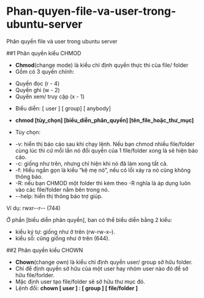 # Phan-quyen-file-va-user-trong-ubuntu-server
Phân quyền file và user trong ubuntu server

##1 Phân quyền kiểu CHMOD

- **Chmod**(change mode) là kiểu chỉ định quyền thực thi của file/ folder
- Gồm có 3 quyền chính:
<ul>
<li>Quyền đọc (r - 4)</li>
<li>Quyền ghi (w - 2)</li>
<li>Quyền xem/ truy cập (x - 1)</li>
</ul>

- Biểu diễn: [ user ] [ group] [ anybody]

- **chmod [tùy_chọn] [biểu_diễn_phân_quyền] [tên_file_hoặc_thư_mục]**

- Tùy chọn:
<ul>
<li>-v: hiển thị báo cáo sau khi chạy lệnh. Nếu bạn chmod nhiều file/folder cùng lúc thì cứ mỗi lần nó đổi quyền của 1 file/folder xong là sẽ hiện báo cáo.</li>
<li>-c: giống như trên, nhưng chỉ hiện khi nó đã làm xong tất cả.</li>
<li>-f: Hiểu ngắn gọn là kiểu “kệ mẹ nó”, nếu có lỗi xảy ra nó cũng không thông báo.</li>
<li>-R: nếu bạn CHMOD một folder thì kèm theo -R nghĩa là áp dụng luôn vào các file/folder nằm bên trong nó.</li>
<li>--help: hiển thị thông báo trợ giúp.</li>
</ul>

Ví dụ: rwxr--r-- (744)

Ở phần [biểu diễn phân quyền], ban có thể biểu diễn bằng 2 kiểu:
<ul>
<li>kiểu ký tự: giống như ở trên (rw-rw-x–).</li>
<li>kiểu số: cũng giống như ở trên (644).</li>
</ul>

##2 Phân quyền kiểu CHOWN

- **Chown**(change own) là kiểu chỉ định quyền user/ group sở hữu folder.
- Chỉ để định quyền sở hữu của một user hay nhóm user nào đó để sở hữu file/forlder.
- Mặc định user tạo file/folder sẽ sở hữu thư mục đó.
- Lệnh đổi:
**chown [ user ] : [ group ]   [ file/folder ]**
